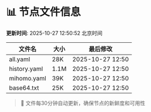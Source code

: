 # 📊 节点文件信息

**更新时间**: 2025-10-27 12:50:52 北京时间

| 文件名 | 大小 | 最后修改 |
|--------|------|----------|
| all.yaml | 28K | 2025-10-27 12:50 |
| history.yaml | 1.1M | 2025-10-27 12:50 |
| mihomo.yaml | 39K | 2025-10-27 12:50 |
| base64.txt | 25K | 2025-10-27 12:50 |

> 🔄 文件每30分钟自动更新，确保节点的新鲜度和可用性
